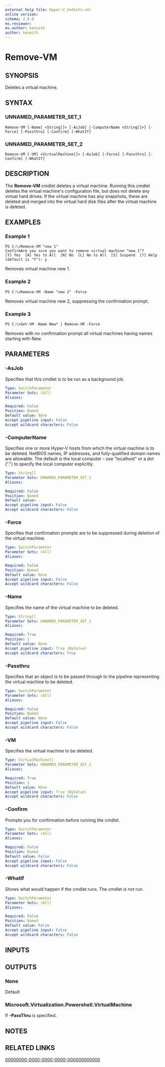 ```yaml
---
external help file: Hyper-V_Cmdlets.xml
online version: 
schema: 2.0.0
ms.reviewer:
ms.author: kenwith
author: kenwith
---
```


# Remove-VM

## SYNOPSIS
Deletes a virtual machine.

## SYNTAX

### UNNAMED_PARAMETER_SET_1
```
Remove-VM [-Name] <String[]> [-AsJob] [-ComputerName <String[]>] [-Force] [-Passthru] [-Confirm] [-WhatIf]
```

### UNNAMED_PARAMETER_SET_2
```
Remove-VM [-VM] <VirtualMachine[]> [-AsJob] [-Force] [-Passthru] [-Confirm] [-WhatIf]
```

## DESCRIPTION
The **Remove-VM** cmdlet deletes a virtual machine.
Running this cmdlet deletes the virtual machine's configuration file, but does not delete any virtual hard drives.
If the virtual machine has any snapshots, these are deleted and merged into the virtual hard disk files after the virtual machine is deleted.

## EXAMPLES

### Example 1
```
PS C:\>Remove-VM "new 1"
ConfirmAre you sure you want to remove virtual machine "new 1"?
[Y] Yes  [A] Yes to All  [N] No  [L] No to All  [S] Suspend  [?] Help (default is "Y"): y
```

Removes virtual machine new 1.

### Example 2
```
PS C:\>Remove-VM -Name "new 2" -Force
```

Removes virtual machine new 2, suppressing the confirmation prompt.

### Example 3
```
PS C:\>Get-VM -Name New* | Remove-VM -Force
```

Removes with no confirmation prompt all virtual machines having names starting with New.

## PARAMETERS

### -AsJob
Specifies that this cmdlet is to be run as a background job.

```yaml
Type: SwitchParameter
Parameter Sets: (All)
Aliases: 

Required: False
Position: Named
Default value: None
Accept pipeline input: False
Accept wildcard characters: False
```

### -ComputerName
Specifies one or more Hyper-V hosts from which the virtual machine is to be deleted.
NetBIOS names, IP addresses, and fully-qualified domain names are allowable.
The default is the local computer - use "localhost" or a dot (".") to specify the local computer explicitly.

```yaml
Type: String[]
Parameter Sets: UNNAMED_PARAMETER_SET_1
Aliases: 

Required: False
Position: Named
Default value: .
Accept pipeline input: False
Accept wildcard characters: False
```

### -Force
Specifies that confirmation prompts are to be suppressed during deletion of the virtual machine.

```yaml
Type: SwitchParameter
Parameter Sets: (All)
Aliases: 

Required: False
Position: Named
Default value: None
Accept pipeline input: False
Accept wildcard characters: False
```

### -Name
Specifies the name of the virtual machine to be deleted.

```yaml
Type: String[]
Parameter Sets: UNNAMED_PARAMETER_SET_1
Aliases: 

Required: True
Position: 1
Default value: None
Accept pipeline input: True (ByValue)
Accept wildcard characters: True
```

### -Passthru
Specifies that an object is to be passed through to the pipeline representing the virtual machine to be deleted.

```yaml
Type: SwitchParameter
Parameter Sets: (All)
Aliases: 

Required: False
Position: Named
Default value: None
Accept pipeline input: False
Accept wildcard characters: False
```

### -VM
Specifies the virtual machine to be deleted.

```yaml
Type: VirtualMachine[]
Parameter Sets: UNNAMED_PARAMETER_SET_2
Aliases: 

Required: True
Position: 1
Default value: None
Accept pipeline input: True (ByValue)
Accept wildcard characters: False
```

### -Confirm
Prompts you for confirmation before running the cmdlet.

```yaml
Type: SwitchParameter
Parameter Sets: (All)
Aliases: 

Required: False
Position: Named
Default value: False
Accept pipeline input: False
Accept wildcard characters: False
```

### -WhatIf
Shows what would happen if the cmdlet runs.
The cmdlet is not run.

```yaml
Type: SwitchParameter
Parameter Sets: (All)
Aliases: 

Required: False
Position: Named
Default value: False
Accept pipeline input: False
Accept wildcard characters: False
```

## INPUTS

## OUTPUTS

### None
Default

### Microsoft.Virtualization.Powershell.VirtualMachine
If **-PassThru** is specified.

## NOTES

## RELATED LINKS

[00000000-0000-0000-0000-000000000000](00000000-0000-0000-0000-000000000000)

